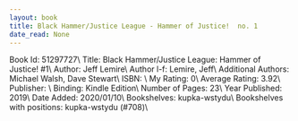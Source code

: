 ```yaml
---
layout: book
title: Black Hammer/Justice League - Hammer of Justice!  no. 1
date_read: None
---
```


Book Id: 51297727\ 
Title: Black Hammer/Justice League: Hammer of Justice! #1\ 
Author: Jeff Lemire\ 
Author l-f: Lemire, Jeff\ 
Additional Authors: Michael        Walsh, Dave    Stewart\ 
ISBN: \ 
My Rating: 0\ 
Average Rating: 3.92\ 
Publisher: \ 
Binding: Kindle Edition\ 
Number of Pages: 23\ 
Year Published: 2019\ 
Date Added: 2020/01/10\ 
Bookshelves: kupka-wstydu\ 
Bookshelves with positions: kupka-wstydu (#708)\ 

